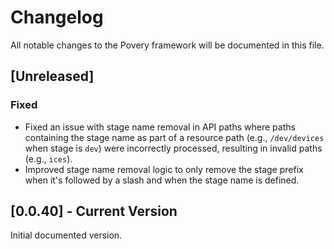 # Changelog

All notable changes to the Povery framework will be documented in this file.

## [Unreleased]

### Fixed
- Fixed an issue with stage name removal in API paths where paths containing the stage name as part of a resource path (e.g., `/dev/devices` when stage is `dev`) were incorrectly processed, resulting in invalid paths (e.g., `ices`).
- Improved stage name removal logic to only remove the stage prefix when it's followed by a slash and when the stage name is defined.

## [0.0.40] - Current Version

Initial documented version. 